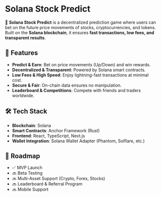 # Solana Stock Predict

🚀 **Solana Stock Predict** is a decentralized prediction game where users can bet on the future price movements of stocks, cryptocurrencies, and tokens. Built on the **Solana blockchain**, it ensures **fast transactions, low fees, and transparent results**.

## 🎯 Features
- **Predict & Earn**: Bet on price movements (Up/Down) and win rewards.
- **Decentralized & Transparent**: Powered by Solana smart contracts.
- **Low Fees & High Speed**: Enjoy lightning-fast transactions at minimal cost.
- **Secure & Fair**: On-chain data ensures no manipulation.
- **Leaderboard & Competitions**: Compete with friends and traders worldwide.

## 🛠️ Tech Stack
- **Blockchain**: Solana
- **Smart Contracts**: Anchor Framework (Rust)
- **Frontend**: React, TypeScript, Next.js
- **Wallet Integration**: Solana Wallet Adapter (Phantom, Solflare, etc.)

## 📜 Roadmap
- ✅ MVP Launch
- 🔜 Beta Testing
- 🔜 Multi-Asset Support (Crypto, Forex, Stocks)
- 🔜 Leaderboard & Referral Program
- 🔜 Mobile Support
